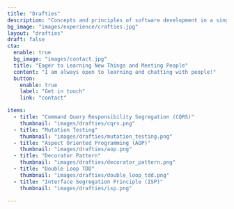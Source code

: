 ```yaml
---
title: "Drafties"
description: "Concepts and principles of software development in a single drawing!"
bg_image: "images/experience/crafties.jpg"
layout: "drafties"
draft: false
cta:
  enable: true
  bg_image: "images/contact.jpg"
  title: "Eager to Learning New Things and Meeting People"
  content: "I am always open to learning and chatting with people!"
  button:
    enable: true
    label: "Get in touch"
    link: "contact"

items:
  - title: "Command Query Responsibility Segregation (CQRS)"
    thumbnail: "images/drafties/cqrs.png"
  - title: "Mutation Testing"
    thumbnail: "images/drafties/mutation_testing.png"
  - title: "Aspect Oriented Programming (AOP)"
    thumbnail: "images/drafties/aop.png"
  - title: "Decorator Pattern"
    thumbnail: "images/drafties/decorator_pattern.png"
  - title: "Double Loop TDD"
    thumbnail: "images/drafties/double_loop_tdd.png"
  - title: "Interface Segregation Principle (ISP)"
    thumbnail: "images/drafties/isp.png"

---
```

